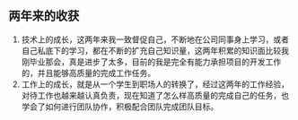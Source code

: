 ## 两年来的收获
1. 技术上的成长，这两年来我一致督促自己，不断地在公司同事身上学习，或者自己私底下的学习，都在不断的扩充自己知识量，这两年积累的知识面比较我刚毕业那会，真是进步了太多，目前的我是完全有能力承担项目的开发工作的，并且能够高质量的完成工作任务。
2. 工作上的成长，就是从一个学生到职场人的转换了，经过这两年的工作经验，对待工作也越来越认真负责，现在知道了怎么样高质量的完成自己的任务，也学会了如何进行团队协作，积极配合团队完成团队目标。